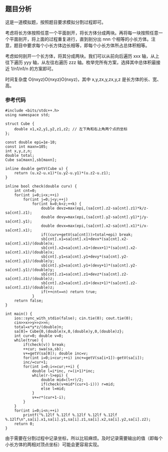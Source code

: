 ## 题目分析

这是一道模拟题，按照题目要求模拟分割过程即可。

考虑将长方体按照任意一个平面剖开，将长方体分成两块。再将每一块按照任意一个平面剖开，将上面的过程重复进行，直到剖分出 nnn
个相等的小长方体。注意，题目中要求每个小长方体边长相等，即每个小长方体所占总体积相等。

考虑如何剖开一个长方体，将其分成两块。我们可以从前向后遍历 xxx 轴，从上往下遍历 yyy 轴，从左往右遍历 zzz
轴。枚举完所有方案，选择其中总体积最接近 1/n1/n1/n 的方案即可。

时间复杂度 O(nxyz)O(nxyz)O(nxyz)，其中 x,y,zx,y,zx,y,z 是长方体的长、宽、高。

### 参考代码

    
    
    #include <bits/stdc++.h>
    using namespace std;
    
    struct Cube {
        double x1,x2,y1,y2,z1,z2; // 左下角和右上角两个点的坐标
    };
    
    const double epi=1e-10;
    const int maxn=105;
    int x,y,z,n;
    double total;
    Cube sa[maxn],sb[maxn];
    
    inline double getV(Cube u) {
        return (u.x2-u.x1)*(u.y2-u.y1)*(u.z2-u.z1);
    }
    
    inline bool check(double curv) {
        int cnt=0;
        for(int i=0;i<x;++i)
            for(int j=0;j<y;++j)
                for(int k=0;k<z;++k) {
                    double devz=max(epi,(sa[cnt].z2-sa[cnt].z1)*k/z-sa[cnt].z1);
                    double devy=max(epi,(sa[cnt].y2-sa[cnt].y1)*j/y-sa[cnt].y1);
                    double devx=max(epi,(sa[cnt].x2-sa[cnt].x1)*i/x-sa[cnt].x1);
                    if((curv+getV(sa[cnt]))>total+epi) break;
                    sb[cnt].x1=sa[cnt].x1+devx*(sa[cnt].x2-sa[cnt].x1)/(double)x;
                    sb[cnt].x2=sa[cnt].x1+(devx+1)*(sa[cnt].x2-sa[cnt].x1)/(double)x;
                    sb[cnt].y1=sa[cnt].y1+devy*(sa[cnt].y2-sa[cnt].y1)/(double)y;
                    sb[cnt].y2=sa[cnt].y1+(devy+1)*(sa[cnt].y2-sa[cnt].y1)/(double)y;
                    sb[cnt].z1=sa[cnt].z1+devz*(sa[cnt].z2-sa[cnt].z1)/(double)z;
                    sb[cnt].z2=sa[cnt].z1+(devz+1)*(sa[cnt].z2-sa[cnt].z1)/(double)z;
                    if(++cnt==n) return true;
                }
        return false;
    }
    
    int main() {
        ios::sync_with_stdio(false); cin.tie(0); cout.tie(0);
        cin>>x>>y>>z>>n;
        total=x*y*z/(double)n;
        sa[0]= Cube{0,(double)x,0,(double)y,0,(double)z};
        int cur=0; double v=0;
        while(true) {
            if(check(v)) break;
            ++cur; swa(sa,sb);
            v+=getV(sa[0]); double inc=v;
            for(int i=0;i<cur;++i) inc+=getV(sa[i+1])-getV(sa[i]);
            inc/=cur+1;
            for(int i=0;i<=cur;++i) {
                double l=i*inc, r=(i+1)*inc;
                while(r-l>epi) {
                    double mid=(l+r)/2;
                    if(check(v+mid*(cur+1-i))) r=mid;
                    else l=mid;
                }
                v+=r*(cur+1-i);
            }
        }
        for(int i=0;i<n;++i)
            printf("%.12lf %.12lf %.12lf %.12lf %.12lf %.12lf\n",sa[i].x1,sa[i].y1,sa[i].z1,sa[i].x2,sa[i].y2,sa[i].z2);
        return 0;
    }
    
    

由于需要在分割过程中记录坐标，所以比较麻烦。及时记录需要输出的值（即每个小长方体的两相对顶点坐标）可能会更容易实现。


